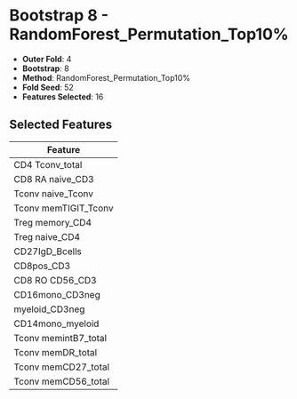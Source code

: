 # Bootstrap 8 - RandomForest_Permutation_Top10%

- **Outer Fold**: 4
- **Bootstrap**: 8
- **Method**: RandomForest_Permutation_Top10%
- **Fold Seed**: 52
- **Features Selected**: 16

## Selected Features

| Feature |
|---------|
| CD4 Tconv_total |
| CD8 RA naive_CD3 |
| Tconv naive_Tconv |
| Tconv memTIGIT_Tconv |
| Treg memory_CD4 |
| Treg naive_CD4 |
| CD27IgD_Bcells |
| CD8pos_CD3 |
| CD8 RO CD56_CD3 |
| CD16mono_CD3neg |
| myeloid_CD3neg |
| CD14mono_myeloid |
| Tconv memintB7_total |
| Tconv memDR_total |
| Tconv memCD27_total |
| Tconv memCD56_total |
